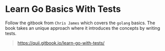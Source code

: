 # Learn Go Basics With Tests

Follow the gitbook from `Chris James` which covers the `golang` basics. The book takes an unique approach where it introduces the concepts by writing tests.

> https://quii.gitbook.io/learn-go-with-tests/

